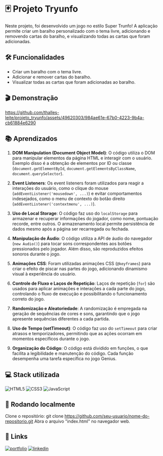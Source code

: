 
# :black_joker: Projeto Tryunfo

Neste projeto, foi desenvolvido um jogo no estilo Super Trunfo! A aplicação permite criar um baralho personalizado com o tema livre, adicionando e removendo cartas do baralho, e visualizando todas as cartas que foram adicionadas.

## :hammer_and_wrench: Funcionalidades

- Criar um baralho com o tema livre.
- Adicionar e remover cartas do baralho.
- Visualizar todas as cartas que foram adicionadas ao baralho.


## :clapper: Demonstração

https://github.com/thalles-leite/projeto_tryunfo/assets/49620303/984ae61e-67b0-4223-9b4a-cb61884e6290

## :books: Aprendizados

1. **DOM Manipulation (Document Object Model)**: O código utiliza o DOM para manipular elementos da página HTML e interagir com o usuário. Exemplo disso é a obtenção de elementos por ID ou classe (`document.getElementById`, `document.getElementsByClassName`, `document.querySelector`).

2. **Event Listeners**: Os event listeners foram utilizados para reagir a interações do usuário, como o clique do mouse (`addEventListener('mousedown', ...)`) e evitar comportamentos indesejados, como o menu de contexto do botão direito (`addEventListener('contextmenu', ...)`).

3. **Uso de Local Storage**: O código faz uso do `localStorage` para armazenar e recuperar informações do jogador, como nome, pontuação recorde, entre outros. O armazenamento local permite persistência de dados mesmo após a página ser recarregada ou fechada.

4. **Manipulação de Áudio**: O código utiliza a API de áudio do navegador (`new Audio()`) para tocar sons correspondentes aos botões pressionados pelo jogador. Além disso, são reproduzidos efeitos sonoros durante o jogo.

5. **Animações CSS**: Foram utilizadas animações CSS (`@keyframes`) para criar o efeito de piscar nas partes do jogo, adicionando dinamismo visual à experiência do usuário.

6. **Controle de Fluxo e Laços de Repetição**: Laços de repetição (`for`) são usados para aplicar animações e interações a cada parte do jogo, controlando o fluxo de execução e possibilitando o funcionamento correto do jogo.

7. **Randomização e Aleatoriedade**: A randomização é empregada na geração de sequências de cores e sons, garantindo que o jogo apresente sequências diferentes a cada partida.

8. **Uso de Tempo (setTimeout)**: O código faz uso do `setTimeout` para criar atrasos e temporizadores, permitindo que as ações ocorram em momentos específicos durante o jogo.

9. **Organização do Código**: O código está dividido em funções, o que facilita a legibilidade e manutenção do código. Cada função desempenha uma tarefa específica no jogo Genius.




## 💻 Stack utilizada

![HTML5](https://img.shields.io/badge/HTML5-E34F26?style=flat&logo=html5&logoColor=white)
![CSS3](https://img.shields.io/badge/CSS3-1572B6?style=flat&logo=css3&logoColor=white)
![JavaScript](https://img.shields.io/badge/JavaScript-F7DF1E?style=flat&logo=javascript&logoColor=black)



## :rocket: Rodando localmente

Clone o repositório: git clone https://github.com/seu-usuario/nome-do-repositorio.git
Abra o arquivo "index.html" no navegador web.

## 🔗 Links
[![portfolio](https://img.shields.io/badge/PORTIFÓLIO-000)](https://thalles-leite.vercel.app/)
[![linkedin](https://img.shields.io/badge/LINKEDIN-123)](https://www.linkedin.com/in/thallesleite/)


